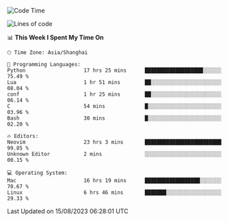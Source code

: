<!--START_SECTION:waka-->
![Code Time](http://img.shields.io/badge/Code%20Time-1%2C513%20hrs%2053%20mins-blue)

![Lines of code](https://img.shields.io/badge/From%20Hello%20World%20I%27ve%20Written-286.5%20thousand%20lines%20of%20code-blue)

📊 **This Week I Spent My Time On** 

```text
🕑︎ Time Zone: Asia/Shanghai

💬 Programming Languages: 
Python                   17 hrs 25 mins      ███████████████████░░░░░░   75.49 % 
Lua                      1 hr 51 mins        ██░░░░░░░░░░░░░░░░░░░░░░░   08.04 % 
conf                     1 hr 25 mins        ██░░░░░░░░░░░░░░░░░░░░░░░   06.14 % 
C                        54 mins             █░░░░░░░░░░░░░░░░░░░░░░░░   03.96 % 
Bash                     30 mins             █░░░░░░░░░░░░░░░░░░░░░░░░   02.20 % 

🔥 Editors: 
Neovim                   23 hrs 3 mins       █████████████████████████   99.85 % 
Unknown Editor           2 mins              ░░░░░░░░░░░░░░░░░░░░░░░░░   00.15 % 

💻 Operating System: 
Mac                      16 hrs 19 mins      ██████████████████░░░░░░░   70.67 % 
Linux                    6 hrs 46 mins       ███████░░░░░░░░░░░░░░░░░░   29.33 % 
```


 Last Updated on 15/08/2023 06:28:01 UTC
<!--END_SECTION:waka-->
